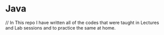 # Java
// In This repo I have written all of the codes that were taught in Lectures and Lab sessions and to practice the same at home.
